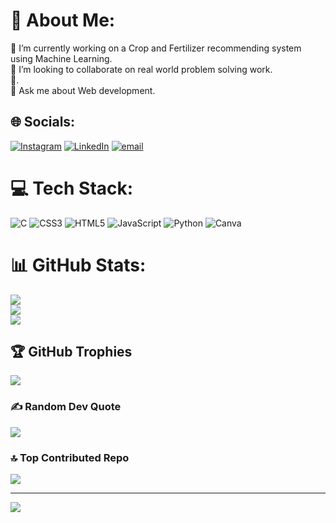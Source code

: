 # 💫 About Me:
🔭 I’m currently working on a Crop and Fertilizer recommending system using Machine Learning.<br>👯 I’m looking to collaborate on real world problem solving work.<br>🌱.<br>💬 Ask me about Web development.<br>


## 🌐 Socials:
[![Instagram](https://img.shields.io/badge/Instagram-%23E4405F.svg?logo=Instagram&logoColor=white)](https://www.instagram.com/__diwakarmishra/) [![LinkedIn](https://img.shields.io/badge/LinkedIn-%230077B5.svg?logo=linkedin&logoColor=white)](https://www.linkedin.com/in/diwakar-mishra2905/) [![email](https://img.shields.io/badge/Email-D14836?logo=gmail&logoColor=white)](mailto:diwakarmishra2905@gmail.com) 

# 💻 Tech Stack:
![C](https://img.shields.io/badge/c-%2300599C.svg?style=for-the-badge&logo=c&logoColor=white) ![CSS3](https://img.shields.io/badge/css3-%231572B6.svg?style=for-the-badge&logo=css3&logoColor=white) ![HTML5](https://img.shields.io/badge/html5-%23E34F26.svg?style=for-the-badge&logo=html5&logoColor=white) ![JavaScript](https://img.shields.io/badge/javascript-%23323330.svg?style=for-the-badge&logo=javascript&logoColor=%23F7DF1E) ![Python](https://img.shields.io/badge/python-3670A0?style=for-the-badge&logo=python&logoColor=ffdd54) ![Canva](https://img.shields.io/badge/Canva-%2300C4CC.svg?style=for-the-badge&logo=Canva&logoColor=white)
# 📊 GitHub Stats:
![](https://github-readme-stats.vercel.app/api?username=diwakar2905&theme=dark&hide_border=false&include_all_commits=false&count_private=false)<br/>
![](https://github-readme-streak-stats.herokuapp.com/?user=diwakar2905&theme=dark&hide_border=false)<br/>
![](https://github-readme-stats.vercel.app/api/top-langs/?username=diwakar2905&theme=dark&hide_border=false&include_all_commits=false&count_private=false&layout=compact)

## 🏆 GitHub Trophies
![](https://github-profile-trophy.vercel.app/?username=diwakar2905&theme=radical&no-frame=false&no-bg=true&margin-w=4)

### ✍️ Random Dev Quote
![](https://quotes-github-readme.vercel.app/api?type=horizontal&theme=radical)

### 🔝 Top Contributed Repo
![](https://github-contributor-stats.vercel.app/api?username=diwakar2905&limit=5&theme=dark&combine_all_yearly_contributions=true)

---
[![](https://visitcount.itsvg.in/api?id=diwakar2905&icon=0&color=0)](https://visitcount.itsvg.in)

